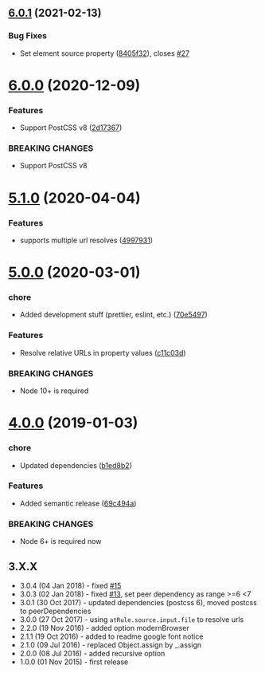 ## [6.0.1](https://github.com/unlight/postcss-import-url/compare/v6.0.0...v6.0.1) (2021-02-13)


### Bug Fixes

* Set element source property ([8405f32](https://github.com/unlight/postcss-import-url/commit/8405f32b9aa09bef534e67717bf7de3d52477547)), closes [#27](https://github.com/unlight/postcss-import-url/issues/27)

# [6.0.0](https://github.com/unlight/postcss-import-url/compare/v5.1.0...v6.0.0) (2020-12-09)


### Features

* Support PostCSS v8 ([2d17367](https://github.com/unlight/postcss-import-url/commit/2d173670da93ab88a428ade3a05a792f79503b7e))


### BREAKING CHANGES

* Support PostCSS v8

# [5.1.0](https://github.com/unlight/postcss-import-url/compare/v5.0.0...v5.1.0) (2020-04-04)


### Features

* supports multiple url resolves ([4997931](https://github.com/unlight/postcss-import-url/commit/4997931bf216c8b740fae7518c13cb457e840053))

# [5.0.0](https://github.com/unlight/postcss-import-url/compare/v4.0.0...v5.0.0) (2020-03-01)


### chore

* Added development stuff (prettier, eslint, etc.) ([70e5497](https://github.com/unlight/postcss-import-url/commit/70e5497a750dd7e7935ed4f08fde76f30b69b955))


### Features

* Resolve relative URLs in property values ([c11c03d](https://github.com/unlight/postcss-import-url/commit/c11c03d10f8d5016d4cec811f40fed6f6140e6f1))


### BREAKING CHANGES

* Node 10+ is required

# [4.0.0](https://github.com/unlight/postcss-import-url/compare/v3.0.4...v4.0.0) (2019-01-03)


### chore

* Updated dependencies ([b1ed8b2](https://github.com/unlight/postcss-import-url/commit/b1ed8b2))


### Features

* Added semantic release ([69c494a](https://github.com/unlight/postcss-import-url/commit/69c494a))


### BREAKING CHANGES

* Node 6+ is required now

## 3.X.X

* 3.0.4 (04 Jan 2018) - fixed [#15](https://github.com/unlight/postcss-import-url/issues/15)
* 3.0.3 (02 Jan 2018) - fixed [#13](https://github.com/unlight/postcss-import-url/issues/13), set peer dependency as range >=6 <7
* 3.0.1 (30 Oct 2017) - updated dependencies (postcss 6), moved postcss to peerDependencies
* 3.0.0 (27 Oct 2017) - using `atRule.source.input.file` to resolve urls
* 2.2.0 (19 Nov 2016) - added option modernBrowser
* 2.1.1 (19 Oct 2016) - added to readme google font notice
* 2.1.0 (09 Jul 2016) - replaced Object.assign by _.assign
* 2.0.0 (08 Jul 2016) - added recursive option
* 1.0.0 (01 Nov 2015) - first release
